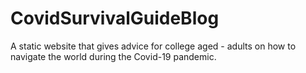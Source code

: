 # CovidSurvivalGuideBlog
A static website that gives advice for college aged - adults on how to navigate the world during the Covid-19 pandemic.
